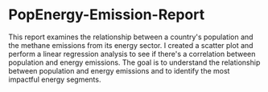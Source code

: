 # PopEnergy-Emission-Report
This report examines the relationship between a country's population and the methane emissions from its energy sector.
I created a scatter plot and perform a linear regression analysis to see if there's a correlation between population and energy emissions. The goal is to understand the relationship between population and energy emissions and to identify the most impactful energy segments.
